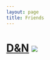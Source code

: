 ```yaml
---
layout: page
title: Friends
---
```


[D&N](dd.bingyan.net) ![](http://dd.bingyan.net/content/images/2016/04/abcover.jpg)
===============